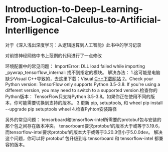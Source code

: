 # Introduction-to-Deep-Learning-From-Logical-Calculus-to-Artificial-Interlligence
对于《深入浅出深度学习：从逻辑运算到人工智能》此书中的学习记录

对前馈神经网络中书上范例的代码进行了一点修改

环境配置中的常见问题：
ImportError: DLL load failed while importing _pywrap_tensorflow_internal: 找不到指定的模块。
解决办法：
1.这可能是电脑缺少Visual C++导致的，去这里下载：Visual [C++下载网站](https://learn.microsoft.com/zh-cn/cpp/windows/latest-supported-vc-redist?view=msvc-170)
2。Check your Python version: TensorFlow only supports Python 3.5-3.8. If you're using a different version, you may need to switch to a supported version.检查你的Python版本： TensorFlow只支持Python 3.5-3.8。如果你正在使用不同的版本，你可能需要切换到支持的版本。
3.更新 pip, setuptools, 和 wheel
    pip install --upgrade pip setuptools wheel
4.检查Pyhton安装路径


另外的常见问题：
tensorboard和tensorflow-intel所需要的protobuf包与安装的那个包之间存在版本冲突。
tensorboard要求protobuf的版本大于或等于3.19.6，而tensorflow-intel要求protobuf的版本大于或等于3.20.3但小于5.0.0dev。
解决这个问题，你可以将 protobuf 包升级到与 tensorboard 和 tensorflow-intel 都兼容的版本。
